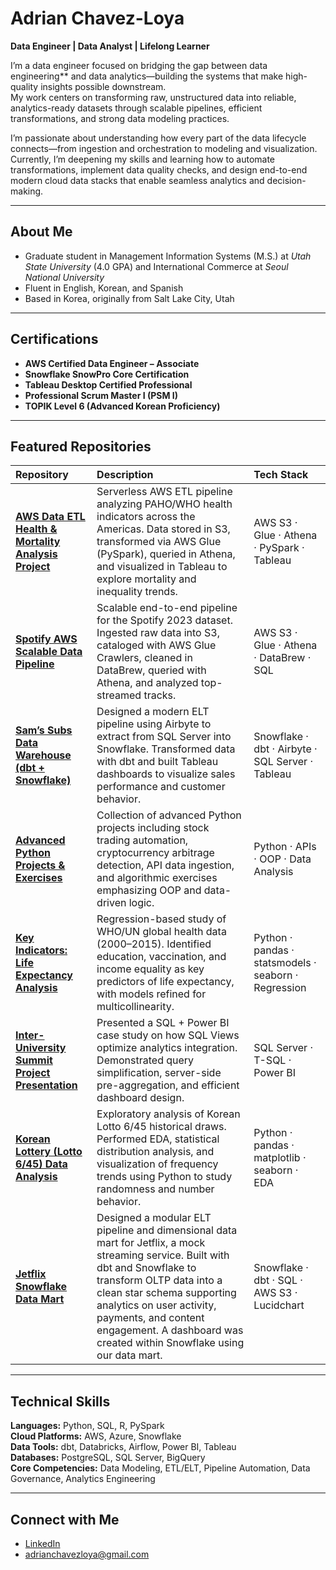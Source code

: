 # Adrian Chavez-Loya  
**Data Engineer | Data Analyst | Lifelong Learner**

I’m a data engineer focused on bridging the gap between data engineering** and data analytics—building the systems that make high-quality insights possible downstream.  
My work centers on transforming raw, unstructured data into reliable, analytics-ready datasets through scalable pipelines, efficient transformations, and strong data modeling practices.

I’m passionate about understanding how every part of the data lifecycle connects—from ingestion and orchestration to modeling and visualization.  
Currently, I’m deepening my skills and learning how to automate transformations, implement data quality checks, and design end-to-end modern cloud data stacks that enable seamless analytics and decision-making.

---

## About Me

- Graduate student in Management Information Systems (M.S.) at *Utah State University* (4.0 GPA) and International Commerce at *Seoul National University*
- Fluent in English, Korean, and Spanish  
- Based in Korea, originally from Salt Lake City, Utah

---

## Certifications

- **AWS Certified Data Engineer – Associate**  
- **Snowflake SnowPro Core Certification**  
- **Tableau Desktop Certified Professional**  
- **Professional Scrum Master I (PSM I)**  
- **TOPIK Level 6 (Advanced Korean Proficiency)**  

---

## Featured Repositories

| Repository | Description | Tech Stack |
|:--|:--|:--|
| [**AWS Data ETL Health & Mortality Analysis Project**](https://github.com/adrianc7/aws-data-etl-health-mortality-analysis-project) | Serverless AWS ETL pipeline analyzing PAHO/WHO health indicators across the Americas. Data stored in S3, transformed via AWS Glue (PySpark), queried in Athena, and visualized in Tableau to explore mortality and inequality trends. | AWS S3 · Glue · Athena · PySpark · Tableau |
| [**Spotify AWS Scalable Data Pipeline**](https://github.com/adrianc7/spotify-aws-scalable-data-pipeline) | Scalable end-to-end pipeline for the Spotify 2023 dataset. Ingested raw data into S3, cataloged with AWS Glue Crawlers, cleaned in DataBrew, queried with Athena, and analyzed top-streamed tracks. | AWS S3 · Glue · Athena · DataBrew · SQL |
| [**Sam’s Subs Data Warehouse (dbt + Snowflake)**](https://github.com/adrianc7/sams-subs-datawarehouse) | Designed a modern ELT pipeline using Airbyte to extract from SQL Server into Snowflake. Transformed data with dbt and built Tableau dashboards to visualize sales performance and customer behavior. | Snowflake · dbt · Airbyte · SQL Server · Tableau |
| [**Advanced Python Projects & Exercises**](https://github.com/adrianc7/advanced-python-projects-and-exercises) | Collection of advanced Python projects including stock trading automation, cryptocurrency arbitrage detection, API data ingestion, and algorithmic exercises emphasizing OOP and data-driven logic. | Python · APIs · OOP · Data Analysis |
| [**Key Indicators: Life Expectancy Analysis**](https://github.com/adrianc7/key-indicators-life-expectancy) | Regression-based study of WHO/UN global health data (2000–2015). Identified education, vaccination, and income equality as key predictors of life expectancy, with models refined for multicollinearity. | Python · pandas · statsmodels · seaborn · Regression |
| [**Inter-University Summit Project Presentation**](https://github.com/adrianc7/inter-university-summit-project-presentation) | Presented a SQL + Power BI case study on how SQL Views optimize analytics integration. Demonstrated query simplification, server-side pre-aggregation, and efficient dashboard design. | SQL Server · T-SQL · Power BI |
| [**Korean Lottery (Lotto 6/45) Data Analysis**](https://github.com/adrianc7/korean-lottery-analysis) | Exploratory analysis of Korean Lotto 6/45 historical draws. Performed EDA, statistical distribution analysis, and visualization of frequency trends using Python to study randomness and number behavior. | Python · pandas · matplotlib · seaborn · EDA |
| [**Jetflix Snowflake Data Mart**](https://github.com/adrianc7/jetflix-snowflake-data-mart) | Designed a modular ELT pipeline and dimensional data mart for Jetflix, a mock streaming service. Built with dbt and Snowflake to transform OLTP data into a clean star schema supporting analytics on user activity, payments, and content engagement. A dashboard was created within Snowflake using our data mart. | Snowflake · dbt · SQL · AWS S3 · Lucidchart |


---

## Technical Skills

**Languages:** Python, SQL, R, PySpark  
**Cloud Platforms:** AWS, Azure, Snowflake  
**Data Tools:** dbt, Databricks, Airflow, Power BI, Tableau  
**Databases:** PostgreSQL, SQL Server, BigQuery  
**Core Competencies:** Data Modeling, ETL/ELT, Pipeline Automation, Data Governance, Analytics Engineering  

---

## Connect with Me

- [LinkedIn](https://www.linkedin.com/in/adrian-chavez-loya)  
- [adrianchavezloya@gmail.com](mailto:adrianchavezloya@gmail.com)  
